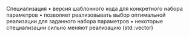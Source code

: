 Специализация 
• версия шаблонного кода для конкретного набора параметров 
• позволяет реализовывать выбор оптимальной реализации для заданного набора параметров
• некоторые специализации сильно меняют реализацию (std::vector)